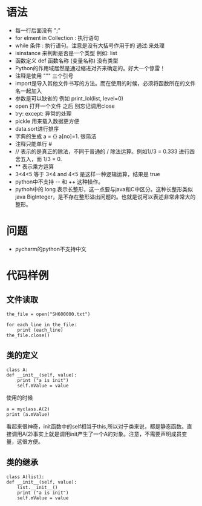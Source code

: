 # 语法
* 每一行后面没有 ";"
* for elment in Collection : 执行语句
* while 条件 : 执行语句。注意是没有大括号作用于的 通过:来处理
* isinstance 来判断是否是一个类型 例如: list
* 函数定义 def 函数名称 (变量名称) 没有类型
* Python的作用域居然是通过缩进对齐来确定的。好大一个惊雷！
* 注释是使用 """ 三个引号 
* import是导入其他文件书写的方法。而在使用的时候，必须将函数所在的文件名一起加入
* 参数是可以缺省的 例如 print_lol(list, level=0)
* open 打开一个文件 之后 别忘记调用close
* try: except: 异常的处理
* pickle 用来载入数据更方便
* data.sort进行排序
* 字典的生成 a = {} a[no]=1. 很简洁
* 注释只能单行 #
* // 表示的是真正的除法，不同于普通的 / 除法运算。例如1//3 = 0.333 进行四舍五入，而 1/3 = 0.
* ** 表示乘方运算
* 3<4<5 等于 3<4 and 4<5 是这样一种逻辑运算，结果是 true
* python中不支持 -- 和 ++ 这种操作。
* pythoh中的 long 表示长整形，这一点要与java和C中区分。这种长整形类似java BigInteger，是不存在整形溢出问题的。也就是说可以表述非常非常大的整形。
# 问题
* pycharm的python不支持中文

# 代码样例

## 文件读取
	
	the_file = open("SH600000.txt")

	for each_line in the_file:
    	print (each_line)
	the_file.close()
	
## 类的定义
	class A:
    def __init__(self, value):
        print ("a is init")
        self.mValue = value
        
使用的时候

	a = myclass.A(2)
	print (a.mValue)
	
看起来很神奇，init函数中的self相当于this,所以对于类来说，都是静态函数。直接调用A(2)事实上就是调用init产生了一个A的对象。注意，不需要声明成员变量，这很方便。

## 类的继承

	class A(list):
    def __init__(self, value):
        list.__init__()
        print ("a is init")
        self.mValue = value